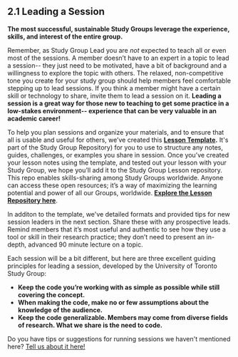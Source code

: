 ## 2.1 Leading a Session  ##
**The most successful, sustainable Study Groups leverage the experience, skills, and interest of the entire group.** 

Remember, as Study Group Lead you are *not* expected to teach all or even most of the sessions. A member doesn’t have to an expert in a topic to lead a session-- they just need to be motivated, have a bit of background and a willingness to explore the topic with others. The relaxed, non-competitive tone you create for your study group should help members feel comfortable stepping up to lead sessions. If you think a member might have a certain skill or technology to share, invite them to lead a session on it. **Leading a session is a great way for those new to teaching to get some practice in a low-stakes environment-- experience that can be very valuable in an academic career!** 

 To help you plan sessions and organize your materials, and to ensure that all is usable and useful for others, we’ve created this **[Lesson Template](https://github.com/mozillascience/studyGroup/blob/gh-pages/lesson-template.md).** It's part of the Study Group Repository) for you to use to structure any notes, guides, challenges, or examples you share in session. Once you’ve created your lesson notes using the template, and tested out your lesson with your Study Group, we hope you’ll add it to the Study Group Lesson repository.  This repo enables skills-sharing among Study Groups worldwide. Anyone can access these open resources; it’s a way of maximizing the learning potential and power of all our Groups, worldwide. **[Explore the Lesson Repository here](https://github.com/mozillascience/studyGroupLessons)**.  

In additon to the template, we've detailed formats and provided tips for new session leaders in the next section. Share these with any prospective leads. Remind members that it’s most useful and authentic to see how they use a tool or skill in their research practice; they don’t need to present an in-depth, advanced 90 minute lecture on a topic. 

Each session will be a bit different, but here are three excellent guiding principles for leading a session, developed by the University of Toronto Study Group:

* **Keep the code you’re working with as simple as possible while still covering the concept.**
* **When making the code, make no or few assumptions about the knowledge of the audience.**
* **Keep the code generalizable. Members may come from diverse fields of research. What we share is the need to code.**

Do you have tips or suggestions for running sessions we haven't mentioned here? [Tell us about it here!](https://github.com/mozillascience/study-group-onboarding/issues/10)
